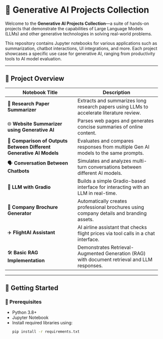 # 🧠 Generative AI Projects Collection

Welcome to the **Generative AI Projects Collection**—a suite of hands-on projects that demonstrate the capabilities of Large Language Models (LLMs) and other generative technologies in solving real-world problems.

This repository contains Jupyter notebooks for various applications such as summarization, chatbot interactions, UI integrations, and more. Each project showcases a specific use case for generative AI, ranging from productivity tools to AI model evaluation.

---

## 📁 Project Overview

| Notebook Title | Description |
|----------------|-------------|
| 📄 **Research Paper Summarizer** | Extracts and summarizes long research papers using LLMs to accelerate literature review. |
| 🌐 **Website Summarizer using Generative AI** | Parses web pages and generates concise summaries of online content. |
| 🤖 **Comparison of Outputs Between Different Generative AI Models** | Evaluates and compares responses from multiple Gen AI models to the same prompts. |
| 🗣️ **Conversation Between Chatbots** | Simulates and analyzes multi-turn conversations between different AI models. |
| 🧪 **LLM with Gradio** | Builds a simple Gradio-based interface for interacting with an LLM in real-time. |
| 🏢 **Company Brochure Generator** | Automatically creates professional brochures using company details and branding assets. |
| ✈️ **FlightAI Assistant** | AI airline assistant that checks flight prices via tool calls in a chat interface. |
| 🛠️ **Basic RAG Implementation** | Demonstrates Retrieval-Augmented Generation (RAG) with document retrieval and LLM responses. |


---

## 🚀 Getting Started

### 🔧 Prerequisites

- Python 3.8+
- Jupyter Notebook
- Install required libraries using:
  ```bash
  pip install -r requirements.txt

